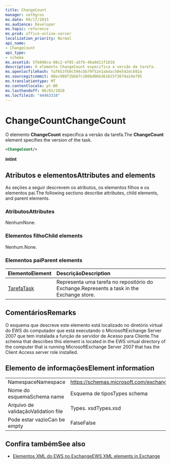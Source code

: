```yaml
---
title: ChangeCount
manager: sethgros
ms.date: 09/17/2015
ms.audience: Developer
ms.topic: reference
ms.prod: office-online-server
localization_priority: Normal
api_name:
- ChangeCount
api_type:
- schema
ms.assetid: 5fb048ca-08c2-4f85-a5f6-46a0d11f1818
description: O elemento ChangeCount especifica a versão da tarefa.
ms.openlocfilehash: faf653fb0c594cbb79f52e1abdac50e542dcb92a
ms.sourcegitcommit: 88ec988f2bb67c1866d06b361615f3674a24e795
ms.translationtype: MT
ms.contentlocale: pt-BR
ms.lasthandoff: 06/03/2020
ms.locfileid: "44463318"
---
```

# <a name="changecount"></a><span data-ttu-id="c020c-103">ChangeCount</span><span class="sxs-lookup"><span data-stu-id="c020c-103">ChangeCount</span></span>

<span data-ttu-id="c020c-104">O elemento **ChangeCount** especifica a versão da tarefa.</span><span class="sxs-lookup"><span data-stu-id="c020c-104">The **ChangeCount** element specifies the version of the task.</span></span> 
  
```xml
<ChangeCount/>
```

 <span data-ttu-id="c020c-105">**int**</span><span class="sxs-lookup"><span data-stu-id="c020c-105">**int**</span></span>
## <a name="attributes-and-elements"></a><span data-ttu-id="c020c-106">Atributos e elementos</span><span class="sxs-lookup"><span data-stu-id="c020c-106">Attributes and elements</span></span>

<span data-ttu-id="c020c-107">As seções a seguir descrevem os atributos, os elementos filhos e os elementos pai.</span><span class="sxs-lookup"><span data-stu-id="c020c-107">The following sections describe attributes, child elements, and parent elements.</span></span>
  
### <a name="attributes"></a><span data-ttu-id="c020c-108">Atributos</span><span class="sxs-lookup"><span data-stu-id="c020c-108">Attributes</span></span>

<span data-ttu-id="c020c-109">Nenhum</span><span class="sxs-lookup"><span data-stu-id="c020c-109">None.</span></span>
  
### <a name="child-elements"></a><span data-ttu-id="c020c-110">Elementos filho</span><span class="sxs-lookup"><span data-stu-id="c020c-110">Child elements</span></span>

<span data-ttu-id="c020c-111">Nenhum.</span><span class="sxs-lookup"><span data-stu-id="c020c-111">None.</span></span>
  
### <a name="parent-elements"></a><span data-ttu-id="c020c-112">Elementos pai</span><span class="sxs-lookup"><span data-stu-id="c020c-112">Parent elements</span></span>

|<span data-ttu-id="c020c-113">**Elemento**</span><span class="sxs-lookup"><span data-stu-id="c020c-113">**Element**</span></span>|<span data-ttu-id="c020c-114">**Descrição**</span><span class="sxs-lookup"><span data-stu-id="c020c-114">**Description**</span></span>|
|:-----|:-----|
|[<span data-ttu-id="c020c-115">Tarefa</span><span class="sxs-lookup"><span data-stu-id="c020c-115">Task</span></span>](task.md) <br/> |<span data-ttu-id="c020c-116">Representa uma tarefa no repositório do Exchange.</span><span class="sxs-lookup"><span data-stu-id="c020c-116">Represents a task in the Exchange store.</span></span>  <br/> |
   
## <a name="remarks"></a><span data-ttu-id="c020c-117">Comentários</span><span class="sxs-lookup"><span data-stu-id="c020c-117">Remarks</span></span>

<span data-ttu-id="c020c-118">O esquema que descreve este elemento está localizado no diretório virtual do EWS do computador que está executando o MicrosoftExchange Server 2007 que tem instalada a função de servidor de Acesso para Cliente.</span><span class="sxs-lookup"><span data-stu-id="c020c-118">The schema that describes this element is located in the EWS virtual directory of the computer that is running MicrosoftExchange Server 2007 that has the Client Access server role installed.</span></span>
  
## <a name="element-information"></a><span data-ttu-id="c020c-119">Elemento de informações</span><span class="sxs-lookup"><span data-stu-id="c020c-119">Element information</span></span>

|||
|:-----|:-----|
|<span data-ttu-id="c020c-120">Namespace</span><span class="sxs-lookup"><span data-stu-id="c020c-120">Namespace</span></span>  <br/> |https://schemas.microsoft.com/exchange/services/2006/types  <br/> |
|<span data-ttu-id="c020c-121">Nome do esquema</span><span class="sxs-lookup"><span data-stu-id="c020c-121">Schema name</span></span>  <br/> |<span data-ttu-id="c020c-122">Esquema de tipos</span><span class="sxs-lookup"><span data-stu-id="c020c-122">Types schema</span></span>  <br/> |
|<span data-ttu-id="c020c-123">Arquivo de validação</span><span class="sxs-lookup"><span data-stu-id="c020c-123">Validation file</span></span>  <br/> |<span data-ttu-id="c020c-124">Types. xsd</span><span class="sxs-lookup"><span data-stu-id="c020c-124">Types.xsd</span></span>  <br/> |
|<span data-ttu-id="c020c-125">Pode estar vazio</span><span class="sxs-lookup"><span data-stu-id="c020c-125">Can be empty</span></span>  <br/> |<span data-ttu-id="c020c-126">False</span><span class="sxs-lookup"><span data-stu-id="c020c-126">False</span></span>  <br/> |
   
## <a name="see-also"></a><span data-ttu-id="c020c-127">Confira também</span><span class="sxs-lookup"><span data-stu-id="c020c-127">See also</span></span>



- [<span data-ttu-id="c020c-128">Elementos XML do EWS no Exchange</span><span class="sxs-lookup"><span data-stu-id="c020c-128">EWS XML elements in Exchange</span></span>](ews-xml-elements-in-exchange.md)

